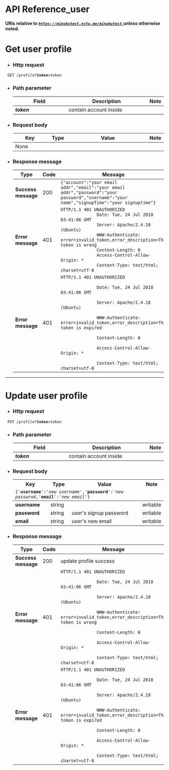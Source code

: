 API Reference_user
===
**URIs relative to <em style='color:red'><code>https://minukutest.nctu.me/minukutest</code></em>,unless otherwise noted.**




# Get user profile

- ### Http request  
<code> GET /profile?<em><b>token</b></em>=token </code>

- ### Path parameter 
 
     <table>
        <col width="40%">
        <col width="100%">
        <col width="30%">
        <thead>
            <tr>
                <th>Field</th>
                <th>Description</th>
                <th>Note</th>
            </tr>
        </thead>
        <tbody>
            <tr>
            <td><em><b>token</b></em></td>
                <td>contain account inside</td>
                <td></td> 
            </tr>
        </tbody>
      </table>


- ### Request body
 
     <table>
        <col width="25%">
        <col width="15%">
        <col width="100%">
        <col width="15%">
        <thead>
            <tr>
                <th>Key</th>
                <th>Type</th>
                <th>Value</th>
                <th>Note</th>
            </tr>
        </thead>
		<tbody>
			<tr><td>None</td>
				<td></td>
				<td></td>
				<td></td>
			</tr>
		</tbody>
    </table>

- ### Response message

     <table>
        <thead>
            <tr>
                <th>Type</th>
                <th>Code</th>
                <th>Message</th>
            </tr>
        </thead>
        <tbody>
            <tr>
            <td><b>Success message</b></td>
                <td>200</td>
                <td><code>{"account":"your email addr","email":"your email addr","password":"your password","username":"your name","signupTime":"your signuptime"}</code></td>
            </tr>
			<tr>
				<td><b>Error message</b></td>
                <td>401</td>
                <td><code>HTTP/1.1 401 UNAUTHORIZED
				Date: Tue, 24 Jul 2018 03:41:06 GMT
				Server: Apache/2.4.18 (Ubuntu)
				WWW-Authenticate: error=invalid_token,error_description=The token is wrong
				Content-Length: 0
				Access-Control-Allow-Origin: *
				Content-Type: text/html; charset=utf-8</code></td>
            </tr>
			<tr>
				<td><b>Error message</b></td>
                <td>401</td>
                <td><code>HTTP/1.1 401 UNAUTHORIZED<br>
				Date: Tue, 24 Jul 2018 03:41:06 GMT<br>
				Server: Apache/2.4.18 (Ubuntu)<br>
				WWW-Authenticate: error=invalid_token,error_description=The token is expired<br>
				Content-Length: 0<br>
				Access-Control-Allow-Origin: *<br>
				Content-Type: text/html; charset=utf-8</code></td>
            </tr>
        </tbody>
    </table>
    
---

# Update user profile

- ### Http request 
<code> PUT /profile?<em><b>token</b></em>=token</code>

- ### Path parameter 
 
     <table>
        <col width="40%">
        <col width="100%">
        <col width="30%">
        <thead>
            <tr>
                <th>Field</th>
                <th>Description</th>
                <th>Note</th>
            </tr>
        </thead>
        <tbody>
            <tr>
            <td><em><b>token</b></em></td>
                <td>contain account inside</td>
                <td></td> 
            </tr>
        </tbody>
      </table>


- ### Request body
 
     <table>
        <col width="25%">
        <col width="15%">
        <col width="100%">
        <col width="15%">
        <thead>
            <tr>
                <th>Key</th>
                <th>Type</th>
                <th>Value</th>
                <th>Note</th>
            </tr>
            <tr><td colspan="4"><code>{'<b>username</b>':'<i>new username</i>','<b>password</b>':'<i>new passwrod</i>,'<b>email</b>':'<i>new email</i>'}</code></td></tr>
        </thead>
        <tbody>
            <tr>
            <tr>
            <td><b>username</b></td>
                <td>string</td>
                <td></td>
                <td>writable</td>
            </tr>
            <tr>
            <td><b>password</b></td>
                <td>string</td>
                <td>user's signup password</td>
                <td>writable</td>
            </tr>
            <td><b>email</b></td>
                <td>string</td>
                <td>user's new email</td>
                <td>writable</td>
            </tr>
        </tbody>
    </table>

- ### Response message

     <table>
        <thead>
            <tr>
                <th>Type</th>
                <th>Code</th>
                <th>Message</th>
            </tr>
        </thead>
        <tbody>
            <tr>
            <td><b>Success message</b></td>
                <td>200</td>
                <td>update profile success</td>
            </tr>
			<tr>
				<td><b>Error message</b></td>
                <td>401</td>
                <td><code>HTTP/1.1 401 UNAUTHORIZED<br>
				Date: Tue, 24 Jul 2018 03:41:06 GMT<br>
				Server: Apache/2.4.18 (Ubuntu)<br>
				WWW-Authenticate: error=invalid_token,error_description=The token is wrong<br>
				Content-Length: 0<br>
				Access-Control-Allow-Origin: *<br>
				Content-Type: text/html; charset=utf-8</code></td>
            </tr>
			<tr>
				<td><b>Error message</b></td>
                <td>401</td>
                <td><code>HTTP/1.1 401 UNAUTHORIZED<br>
				Date: Tue, 24 Jul 2018 03:41:06 GMT<br>
				Server: Apache/2.4.18 (Ubuntu)<br>
				WWW-Authenticate: error=invalid_token,error_description=The token is expired<br>
				Content-Length: 0<br>
				Access-Control-Allow-Origin: *<br>
				Content-Type: text/html; charset=utf-8</code></td>
            </tr>
        </tbody>
    </table>
